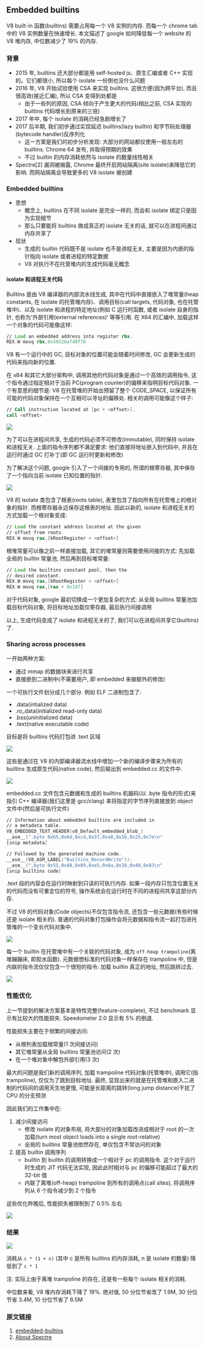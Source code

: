 ## Embedded builtins

V8 built-in 函数(builtins) 需要占用每一个 V8 实例的内存. 而每一个 chrome tab 中的 V8 实例数量在快速增长. 本文描述了 google 如何降低每一个 website 的 V8 堆内存, 中位数减少了 19% 的内存.

### 背景
* 2015 年, builtins 还大部分都是用 self-hosted js、原生汇编或者 C++ 实现的。它们都很小, 所以每个 isolate 一份倒也没什么问题
* 2016 年, V8 开始试验使用 CSA 来实现 builtins. 这很方便(因为跨平台), 而且很高效(接近汇编), 所以 CSA 变得到处都是
    * 由于一些列的原因, CSA 倾向于产生更大的代码(相比之前, CSA 实现的 builtins 代码增长到原来的三倍)
* 2017 年中, 每个 isolate 的消耗已经急剧增长了
* 2017 后半期, 我们初步通过实现延迟 builtins(lazy builtin) 和字节码处理器(bytecode handler)反序列化
    * 这一方案是我们的初步分析发现: 大部分的网站都仅使用一般左右的 builtins. Chrome 64 发布, 并取得预期的效果
    * 不过 builtin 的内存消耗依然与 isolate 的数量线性相关
* Spectre[2] 漏洞被揭露, Chrome 最终开启网站隔离(site isolate)来降低它的影响. 而网站隔离会导致更多的 V8 isolate 被创建

### Embedded builtins
* 思想
    * 概念上, builtins 在不同 isolate 是完全一样的, 而会和 isolate 绑定只是因为实现细节
    * 那么只要能将 builtins 做成真正的 isolate 无关的话, 就可以在进程间通过内存共享了
* 现状
    * 生成的 builtin 代码既不是 isolate 也不是进程无关, 主要是因为内嵌的指针指向 isolate 或者进程的特定数据
    * V8 对执行不在托管堆内的生成代码毫无概念

#### isolate 和进程无关代码
Builtins 是由  V8 编译器的内部流水线生成, 其中在代码中直接嵌入了堆常量(heap constants, 在 isolate 的托管堆内存)、调用目标(call targets, 代码对象, 也在托管堆中)、以及 isolate 和进程的特定地址(例如 C 运行时函数, 或者 isolate 自身的指针, 也称为'外部引用(external references)‘ 等等引用.
在 X64 的汇编中, 加载这样一个对象的代码可能像这样:
```asm
// Load an embedded address into register rbx.
REX.W movq rbx,0x56526afd0f70
```
V8 有一个运行中的 GC, 目标对象的位置可能会随着时间修改, GC 会更新生成的代码来指向新的位置.

在 x64 和其它大部分架构中, 调用其他的代码对象是通过一个高效的调用指令, 这个指令通过指定相对于当前 PC(program counter)的偏移来指明目标代码对象.
一个有意思的细节是:
V8 在托管堆的开始出预留了整个 CODE_SPACE, 以保证所有可能的代码对象保持在一个互相可以寻址的偏移处. 相关的调用可能像这个样子:
```asm
// Call instruction located at [pc + <offset>].
call <offset>
```

<img src="./pc-relative-call.png" style="background-color: white" />

为了可以在进程间共享, 生成的代码必须不可修改(immutable), 同时保持 isolate 和进程无关. 上面的指令序列都不满足要求: 他们直接将地址嵌入到代码中, 并且在运行时通过 GC 打补丁(即 GC 运行时更新和修改)

为了解决这个问题, google 引入了一个间接的专用的, 所谓的根寄存器, 其中保存了一个指向当前 isolate 已知位置的指针.

<img src="./isolate-layout.png" style="background-color: white" />

V8 的 isolate 类包含了根表(roots table), 表里包含了指向所有在托管堆上的根对象的指针. 而根寄存器永远保存这根表的地址. 因此以新的, isolate 和进程无关的方式加载一个根对象变成:
```asm
// Load the constant address located at the given
// offset from roots.
REX.W movq rax,[kRootRegister + <offset>]
```
根堆常量可以像之前一样直接加载, 其它的堆常量则需要使用间接的方式: 先加载全局的 builtin 常量池, 然后再到目标堆常量:
```asm
// Load the builtins constant pool, then the
// desired constant.
REX.W movq rax,[kRootRegister + <offset>]
REX.W movq rax,[rax + 0x1d7]
```
对于代码对象, google 最初切换成一个更加复杂的方式: 从全局 builtins 常量池加载目标代码对象, 将目标地址加载仅寄存器, 最后执行间接调用

以上, 生成代码变成了 isolate 和进程无关的了, 我们可以在进程间共享它(builtins)了.

### Sharing across processes
一开始两种方案:
* 通过 mmap 的数据块来进行共享
* 直接嵌到二进制中(不需要用户, 即 embedded 来做额外的修改)

一个可执行文件划分成几个部分. 例如 ELF 二进制包含了:
* .data(intialized data)
* .ro_data(initialized read-only data)
* .bss(uninitialized data)
* .text(native executable code)

目标是将 builtins 代码打包进 .text 区域

<img src=./binary-format.png style="background-color:white;"/>

这些是通过在 V8 的内部编译器流水线中增加一个新的编译步骤来为所有的 builtins 生成原生代码(native code), 然后输出到 embedded.cc 的文件中.

<img src=./build-process.png style="background-color:white;"/>

embedded.cc 文件包含元数据和生成的 builtins 机器码(以 .byte 指令的形式)来指引 C++ 编译器(我们这里是 gcc/clang) 来将指定的字节序列直接放到 object 文件中(然后是可执行文件)
```asm
// Information about embedded builtins are included in
// a metadata table.
V8_EMBEDDED_TEXT_HEADER(v8_Default_embedded_blob_)
__asm__(".byte 0x65,0x6d,0xcd,0x37,0xa8,0x1b,0x25,0x7e\n"
[snip metadata]

// Followed by the generated machine code.
__asm__(V8_ASM_LABEL("Builtins_RecordWrite"));
__asm__(".byte 0x55,0x48,0x89,0xe5,0x6a,0x18,0x48,0x83\n"
[snip builtins code]
```
.text 段的内容会在运行时映射到只读的可执行内存. 如果一段内存只包含位置无关的代码而没有可重定位的符号, 操作系统会在运行时在不同的进程间共享这部分内存.

不过 V8 的代码对象(Code objects)不仅包含指令流, 还包含一些元数据(有些时候还是 isolate 相关的). 普通的代码对象打包操作会将元数据和指令流一起打包进托管堆的一个变长代码对象中.

<img src=./code-on-heap.png style="background-color:white;"/>

每一个 builtin 在托管堆中有一个关联的代码对象, 成为 `off-heap trampoline`(离堆蹦蹦床, 即胶水函数). 元数据想标准的代码对象一样保存在 trampoline 中, 但是内联的指令流仅仅包含一个很短的指令: 加载 builtin 真正的地址, 然后跳转过去.

<img src=./code-off-heap.png style="background-color: white" />

### 性能优化
上一节提到的解决方案基本是特性完整(feature-complete), 不过 benchmark 显示有比较大的性能损失. Speedometer 2.0 显示有 5% 的倒退.

性能损失主要在于频繁的间接访问:
* 从根列表加载根常量(1 次间接访问)
* 其它堆常量从全局 builtins 常量池访问(2 次)
* 在一个堆对象中解包外部引用(3 次)

最大的问题是我们新的调用序列, 加载 trampoline 代码对象(托管堆中), 调用它(指 trampoline), 仅仅为了跳到目标地址. 最终, 显现出来的就是在托管堆和嵌入二进制的代码间的调用天生地更慢, 可能是长距离的跳转(long jump distance)干扰了 CPU 的分支预测

因此我们的工作集中在:
1. 减少间接访问
    * 修改 isolate 的对象布局, 将大部分的对象加载改进成相对于 root 的一次加载(turn most object loads into a single root-relative)
    * 全局的 builtins 常量池依然存在, 单仅包含不常访问的对象
2. 提高 builtin 调用序列
    * builtin 到 builtin 的调用转换成一个相对于 pc 的调用指令. 这个对于运行时生成的 JIT 代码无法实现, 因此此时相对与 pc 的偏移可能超过了最大的 32-bit 值
    * 内联了离堆(off-heap) trampoline 到所有的调用点(call sites), 将调用序列从 6 个指令减少到 2 个指令

这些优化昨晚后, 性能损失被限制到了 0.5% 左右

<img src=./isolate-layout-optimized.png style="background-color:white" />

### 结果
<img src=./results.png style="background-color:white" />

消耗从 `c * (1 + n)` (其中 c 是所有 builtins 的内存消耗, n 是 isolate 的数量) 降低到了 `c * 1`

注: 实际上由于离堆 trampoline 的存在, 还是有一些每个 isolate 相关的消耗.

中位数来看, V8 堆内存消耗下降了 19%. 绝对值, 50 分位节省改了 1.9M, 30 分位节省 3.4M, 10 分位节省了 6.5M

### 原文链接
1. [embedded-builtins](https://v8.dev/blog/embedded-builtins)
2. [About Spectre](https://googleprojectzero.blogspot.com/2018/01/reading-privileged-memory-with-side.html)